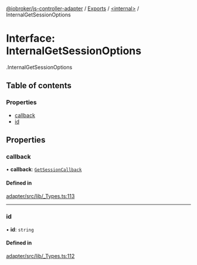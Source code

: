 [@iobroker/js-controller-adapter](../README.md) / [Exports](../modules.md) / [<internal\>](../modules/internal_.md) / InternalGetSessionOptions

# Interface: InternalGetSessionOptions

[<internal>](../modules/internal_.md).InternalGetSessionOptions

## Table of contents

### Properties

- [callback](internal_.InternalGetSessionOptions.md#callback)
- [id](internal_.InternalGetSessionOptions.md#id)

## Properties

### callback

• **callback**: [`GetSessionCallback`](../modules/internal_.md#getsessioncallback)

#### Defined in

[adapter/src/lib/_Types.ts:113](https://github.com/ioBroker/ioBroker.js-controller/blob/0f3945b9/packages/adapter/src/lib/_Types.ts#L113)

___

### id

• **id**: `string`

#### Defined in

[adapter/src/lib/_Types.ts:112](https://github.com/ioBroker/ioBroker.js-controller/blob/0f3945b9/packages/adapter/src/lib/_Types.ts#L112)
